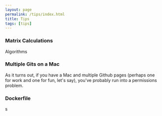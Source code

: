 ```yaml
---
layout: page
permalink: /tips/index.html
title: Tips
tags: [tips]
---
```


### Matrix Calculations

Algorithms

### Multiple Gits on a Mac

As it turns out, if you have a Mac and multiple Github pages (perhaps one for work and one for fun, let's say), you've probably run into a permissions problem.

### Dockerfile

s
